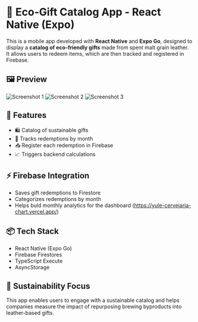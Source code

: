 # 📱 Eco-Gift Catalog App - React Native (Expo)

This is a mobile app developed with **React Native** and **Expo Go**, designed to display a **catalog of eco-friendly gifts** made from spent malt grain leather. It allows users to redeem items, which are then tracked and registered in Firebase.

## 🖼️ Preview

![Screenshot 1](./assets/screenshots/appScreenshot-1.jpeg)
![Screenshot 2](./assets/screenshots/appScreenshot-2.jpeg)
![Screenshot 3](./assets/screenshots/appScreenshot-3.jpeg)

## 🎁 Features

- 🛍️ Catalog of sustainable gifts
- 📅 Tracks redemptions by month
- 📥 Register each redemption in Firebase
- 📈 Triggers backend calculations

## ⚡ Firebase Integration

- Saves gift redemptions to Firestore
- Categorizes redemptions by month
- Helps buld monthly analytics for the dashboard (https://yule-cervejaria-chart.vercel.app/)

## 📦 Tech Stack

- React Native (Expo Go)
- Firebase Firestores
- TypeScript Execute
- AsyncStorage

## 🌿 Sustainability Focus
This app enables users to engage with a sustainable catalog and helps companies measure the impact of repurposing brewing byproducts into leather-based gifts.
